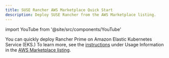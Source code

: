 ```yaml
---
title: SUSE Rancher AWS Marketplace Quick Start
description: Deploy SUSE Rancher from the AWS Marketplace listing.
---
```


<head>
  <link rel="canonical" href="https://ranchermanager.docs.rancher.com/getting-started/quick-start-guides/deploy-rancher-manager/aws-marketplace"/>
</head>

import YouTube from '@site/src/components/YouTube'

You can quickly deploy Rancher Prime on Amazon Elastic Kubernetes Service (EKS.) To learn more, see the [instructions](https://suse-enceladus.github.io/marketplace-docs/rancher-prime/aws/?repository=rancher-payg-billing-adapter-llc-prd) under Usage Information in the [AWS Marketplace listing](https://aws.amazon.com/marketplace/pp/prodview-f2bvszurj2p2c). 

# <YouTube id="9dznJ7Ons0M"/> 
